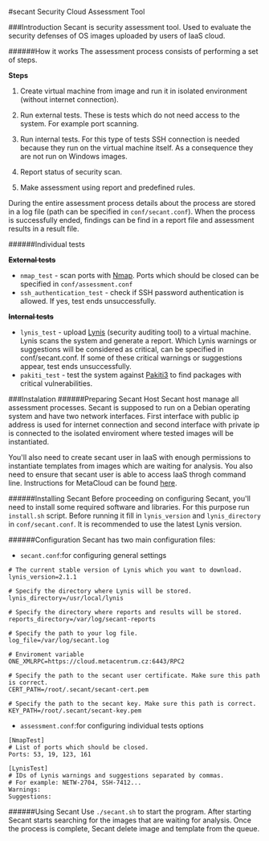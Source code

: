 #secant
Security Cloud Assessment Tool

###Introduction
Secant is security assessment tool. Used to evaluate the security defenses of OS images uploaded by users of IaaS cloud. 

######How it works
The assessment process consists of performing a set of steps.

**Steps**

1. Create virtual machine from image and run it in isolated environment (without internet connection).

2. Run external tests. These is tests which do not need access to the system. For example port scanning.

3. Run internal tests. For this type of tests SSH connection is needed because they run on the virtual machine itself. As a consequence they are not run on Windows images.

4. Report status of security scan.

5. Make assessment using report and predefined rules.

During the entire assessment process details about the process are stored in a log file (path can be specified in `conf/secant.conf`). When the process is successfully ended, findings can be find in a report file and assessment results in a result file.

######Individual tests

~~**External tests**~~
- `nmap_test` - scan ports with [Nmap](https://nmap.org). Ports which should be closed can be specified in `conf/assessment.conf`
- `ssh_authentication_test` - check if SSH password authentication is allowed. If yes, test ends unsuccessfully.  

~~**Internal tests**~~
- `lynis_test` - upload [Lynis](https://cisofy.com/lynis/) (security auditing tool) to a virtual machine. Lynis scans the system and generate a report. Which Lynis warnings or suggestions will be considered as critical, can be specified in conf/secant.conf. If some of these critical warnings or suggestions appear, test ends unsuccessfully. 
- `pakiti_test` - test the system against [Pakiti3](https://github.com/CESNET/pakiti3) to find packages with critical vulnerabilities. 

###Instalation
######Preparing Secant Host
Secant host manage all assessment processes.  Secant is supposed to run on a Debian operating system and have two network interfaces. First interface with public ip address is used for internet connection and second interface with private ip is connected to the isolated enviroment where tested images will be instantiated. 

You'll also need to create secant user in IaaS with enough permissions to instantiate templates from images which are waiting for analysis. You also need to ensure that secant user is able to access IaaS throgh command line. Instructions for MetaCloud can be found [here](https://wiki.metacentrum.cz/wiki/MetaCloud_access_through_command_line).

######Installing Secant
Before proceeding on configuring Secant, you'll need to install some required software and libraries. For this purpose run `install.sh` script. Before running it fill in `lynis_version` and `lynis_directory` in `conf/secant.conf`. It is recommended to use the latest Lynis version.  

######Configuration
Secant has two main configuration files:
- `secant.conf`:for configuring general settings
```
# The current stable version of Lynis which you want to download.
lynis_version=2.1.1

# Specify the directory where Lynis will be stored.
lynis_directory=/usr/local/lynis

# Specify the directory where reports and results will be stored.
reports_directory=/var/log/secant-reports

# Specify the path to your log file.
log_file=/var/log/secant.log

# Enviroment variable
ONE_XMLRPC=https://cloud.metacentrum.cz:6443/RPC2

# Specify the path to the secant user certificate. Make sure this path is correct.
CERT_PATH=/root/.secant/secant-cert.pem

# Specify the path to the secant key. Make sure this path is correct.
KEY_PATH=/root/.secant/secant-key.pem
```
- `assessment.conf`:for configuring individual tests options
```
[NmapTest]
# List of ports which should be closed.
Ports: 53, 19, 123, 161

[LynisTest]
# IDs of Lynis warnings and suggestions separated by commas.
# For example: NETW-2704, SSH-7412...
Warnings:
Suggestions:
```
######Using Secant
Use `./secant.sh` to start the program. After starting Secant starts searching for the images that are waiting for analysis. Once the process is complete, Secant delete image and template from the queue. 
